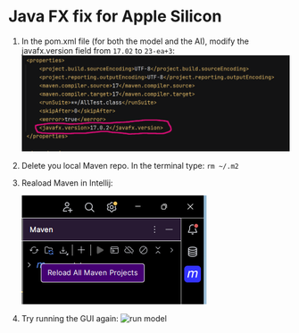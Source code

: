 Java FX fix for Apple Silicon
=========================

1. In the pom.xml file (for both the model and the AI), modify the javafx.version field from ```17.02``` to ```23-ea+3```:
![pom.xml exit](AppleSiliconJavaFXfix.png)

2. Delete you local Maven repo. In the terminal type: ```rm ~/.m2```

3. Reaload Maven in Intellij:
  
   ![maven reload](mavenreload.png)

4. Try running the GUI again:
   ![run model](runmodel.png)
